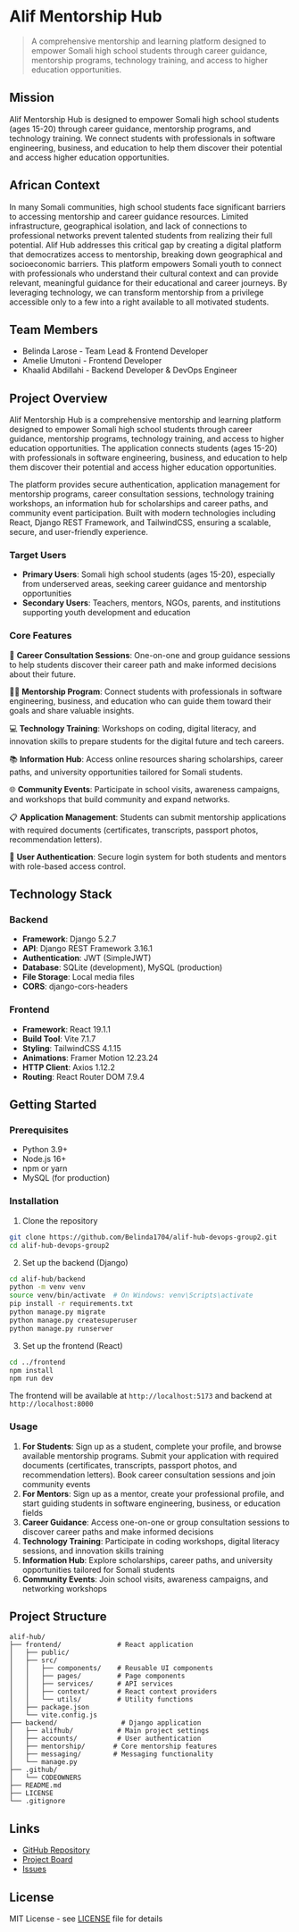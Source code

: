 # Alif Mentorship Hub

> A comprehensive mentorship and learning platform designed to empower Somali high school students through career guidance, mentorship programs, technology training, and access to higher education opportunities.

## Mission

Alif Mentorship Hub is designed to empower Somali high school students (ages 15-20) through career guidance, mentorship programs, and technology training. We connect students with professionals in software engineering, business, and education to help them discover their potential and access higher education opportunities.

## African Context

In many Somali communities, high school students face significant barriers to accessing mentorship and career guidance resources. Limited infrastructure, geographical isolation, and lack of connections to professional networks prevent talented students from realizing their full potential. Alif Hub addresses this critical gap by creating a digital platform that democratizes access to mentorship, breaking down geographical and socioeconomic barriers. This platform empowers Somali youth to connect with professionals who understand their cultural context and can provide relevant, meaningful guidance for their educational and career journeys. By leveraging technology, we can transform mentorship from a privilege accessible only to a few into a right available to all motivated students.

## Team Members

- Belinda Larose - Team Lead & Frontend Developer
- Amelie Umutoni - Frontend Developer  
- Khaalid Abdillahi - Backend Developer & DevOps Engineer

## Project Overview

Alif Mentorship Hub is a comprehensive mentorship and learning platform designed to empower Somali high school students through career guidance, mentorship programs, technology training, and access to higher education opportunities. The application connects students (ages 15-20) with professionals in software engineering, business, and education to help them discover their potential and access higher education opportunities.

The platform provides secure authentication, application management for mentorship programs, career consultation sessions, technology training workshops, an information hub for scholarships and career paths, and community event participation. Built with modern technologies including React, Django REST Framework, and TailwindCSS, ensuring a scalable, secure, and user-friendly experience.

### Target Users

- **Primary Users**: Somali high school students (ages 15-20), especially from underserved areas, seeking career guidance and mentorship opportunities
- **Secondary Users**: Teachers, mentors, NGOs, parents, and institutions supporting youth development and education

### Core Features

🎯 **Career Consultation Sessions**: One-on-one and group guidance sessions to help students discover their career path and make informed decisions about their future.

👨‍🎓 **Mentorship Program**: Connect students with professionals in software engineering, business, and education who can guide them toward their goals and share valuable insights.

💻 **Technology Training**: Workshops on coding, digital literacy, and innovation skills to prepare students for the digital future and tech careers.

📚 **Information Hub**: Access online resources sharing scholarships, career paths, and university opportunities tailored for Somali students.

🌐 **Community Events**: Participate in school visits, awareness campaigns, and workshops that build community and expand networks.

📋 **Application Management**: Students can submit mentorship applications with required documents (certificates, transcripts, passport photos, recommendation letters).

🔐 **User Authentication**: Secure login system for both students and mentors with role-based access control.

## Technology Stack

### Backend
- **Framework**: Django 5.2.7
- **API**: Django REST Framework 3.16.1
- **Authentication**: JWT (SimpleJWT)
- **Database**: SQLite (development), MySQL (production)
- **File Storage**: Local media files
- **CORS**: django-cors-headers

### Frontend
- **Framework**: React 19.1.1
- **Build Tool**: Vite 7.1.7
- **Styling**: TailwindCSS 4.1.15
- **Animations**: Framer Motion 12.23.24
- **HTTP Client**: Axios 1.12.2
- **Routing**: React Router DOM 7.9.4

## Getting Started

### Prerequisites
- Python 3.9+
- Node.js 16+
- npm or yarn
- MySQL (for production)

### Installation

1. Clone the repository
```bash
git clone https://github.com/Belinda1704/alif-hub-devops-group2.git
cd alif-hub-devops-group2
```

2. Set up the backend (Django)
```bash
cd alif-hub/backend
python -m venv venv
source venv/bin/activate  # On Windows: venv\Scripts\activate
pip install -r requirements.txt
python manage.py migrate
python manage.py createsuperuser
python manage.py runserver
```

3. Set up the frontend (React)
```bash
cd ../frontend
npm install
npm run dev
```

The frontend will be available at `http://localhost:5173` and backend at `http://localhost:8000`

### Usage

1. **For Students**: Sign up as a student, complete your profile, and browse available mentorship programs. Submit your application with required documents (certificates, transcripts, passport photos, and recommendation letters). Book career consultation sessions and join community events
2. **For Mentors**: Sign up as a mentor, create your professional profile, and start guiding students in software engineering, business, or education fields
3. **Career Guidance**: Access one-on-one or group consultation sessions to discover career paths and make informed decisions
4. **Technology Training**: Participate in coding workshops, digital literacy sessions, and innovation skills training
5. **Information Hub**: Explore scholarships, career paths, and university opportunities tailored for Somali students
6. **Community Events**: Join school visits, awareness campaigns, and networking workshops

## Project Structure
```
alif-hub/
├── frontend/              # React application
│   ├── public/
│   ├── src/
│   │   ├── components/    # Reusable UI components
│   │   ├── pages/         # Page components
│   │   ├── services/      # API services
│   │   ├── context/       # React context providers
│   │   └── utils/         # Utility functions
│   ├── package.json
│   └── vite.config.js
├── backend/                # Django application
│   ├── alifhub/           # Main project settings
│   ├── accounts/          # User authentication
│   ├── mentorship/       # Core mentorship features
│   ├── messaging/        # Messaging functionality
│   └── manage.py
├── .github/
│   └── CODEOWNERS
├── README.md
├── LICENSE
└── .gitignore
```

## Links

- [GitHub Repository](https://github.com/Belinda1704/alif-hub-devops-group2)
- [Project Board](https://github.com/Belinda1704/alif-hub-devops-group2/projects)
- [Issues](https://github.com/Belinda1704/alif-hub-devops-group2/issues)

## License

MIT License - see [LICENSE](LICENSE) file for details
